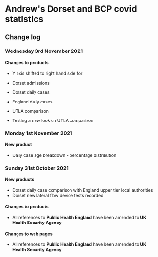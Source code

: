 # Andrew's Dorset and BCP covid statistics

## Change log

### Wednesday 3rd November 2021

#### Changes to products
- Y axis shifted to right hand side for
 - Dorset admissions
 - Dorset daily cases
 - England daily cases
 - UTLA comparison
 
- Testing a new look on UTLA comparison

### Monday 1st November 2021

#### New product
- Daily case age breakdown - percentage distribution

### Sunday 31st October 2021

#### New products
- Dorset daily case comparison with England upper tier local authorities
- Dorset new lateral flow device tests recorded

#### Changes to products
- All references to **Public Health England** have been amended to **UK Health Security Agency**

#### Changes to web pages
- All references to **Public Health England** have been amended to **UK Health Security Agency**